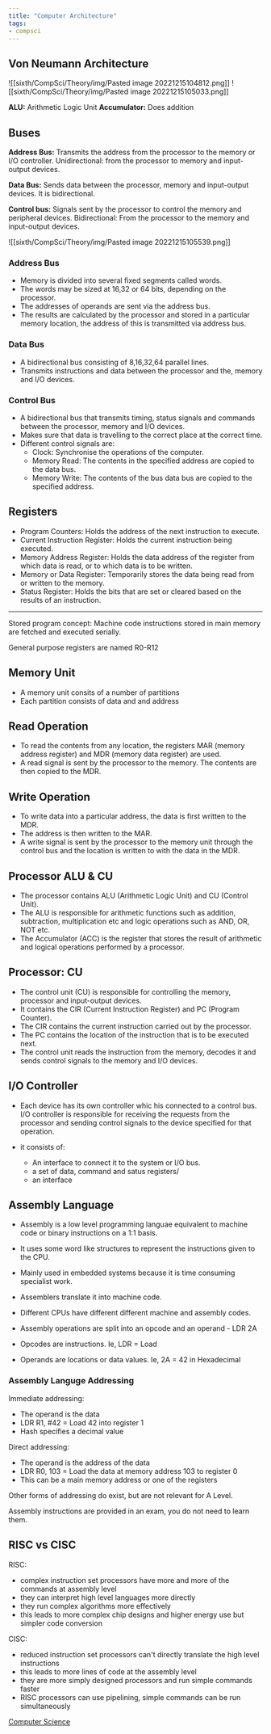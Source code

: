 ```yaml
---
title: "Computer Architecture"
tags:
- compsci
---
```


## Von Neumann Architecture

![[sixth/CompSci/Theory/img/Pasted image 20221215104812.png]]
![[sixth/CompSci/Theory/img/Pasted image 20221215105033.png]]

**ALU:** Arithmetic Logic Unit
**Accumulator:** Does addition


## Buses

**Address Bus:** Transmits the address from the processor to the memory or I/O controller. Unidirectional: from the processor to memory and input-output devices.

**Data Bus:** Sends data between the processor, memory and input-output devices. It is bidirectional.

**Control bus:** Signals sent by the processor to control the memory and peripheral devices. Bidirectional: From the processor to the memory and input-output devices.

![[sixth/CompSci/Theory/img/Pasted image 20221215105539.png]]


### Address Bus
- Memory is divided into several fixed segments called words.
- The words may be sized at 16,32 or 64 bits, depending on the processor.
- The addresses of operands are sent via the address bus.
- The results are calculated by the processor and stored in a particular memory location, the address of this is transmitted via address bus.

### Data Bus
- A bidirectional bus consisting of 8,16,32,64 parallel lines.
- Transmits instructions and data between the processor and the, memory and I/O devices.

### Control Bus
- A bidirectional bus that transmits timing, status signals and commands between the processor, memory and I/O devices.
- Makes sure that data is travelling to the correct place at the correct time. 
- Different control signals are:
	- Clock: Synchronise the operations of the computer.
	- Memory Read: The contents in the specified address are copied to the data bus.
	- Memory Write: The contents of the bus data bus are copied to the specified address.

## Registers

- Program Counters: Holds the address of the next instruction to execute.
- Current Instruction Register: Holds the current instruction being executed.
- Memory Address Register: Holds the data address of the register from which data is read, or to which data is to be written.
- Memory or Data Register: Temporarily stores the data being read from or written to the memory.
- Status Register: Holds the bits that are set or cleared based on the results of an instruction.

---

Stored program concept: Machine code instructions stored in main memory are fetched and executed serially.

General purpose registers are named R0-R12

## Memory Unit

- A memory unit consits of a number of partitions
- Each partition consists of data and and address

## Read Operation

- To read the contents from any location, the registers MAR (memory address register) and MDR (memory data register) are used.
- A read signal is sent by the processor to the memory. The contents are then copied to the MDR.

## Write Operation

- To write data into a particular address, the data is first written to the MDR.
- The address is then written to the MAR.
- A write signal is sent by the processor to the memory unit through the control bus and the location is written to with the data in the MDR.

## Processor ALU & CU

- The processor contains ALU (Arithmetic Logic Unit) and CU (Control Unit).
- The ALU is responsible for arithmetic functions such as addition, subtraction, multiplication etc and logic operations such as AND, OR, NOT etc.
- The Accumulator (ACC) is the register that stores the result of arithmetic and logical operations performed by a processor.

## Processor: CU

- The control unit (CU) is responsible for controlling the memory, processor and input-output devices. 
- It contains the CIR (Current Instruction Register) and PC (Program Counter).
- The CIR contains the current instruction carried out by the processor.
- The PC contains the location of the instruction that is to be executed next.
- The control unit reads the instruction from the memory, decodes it and sends control signals to the memory and I/O devices.

## I/O Controller

- Each device has its own controller whic his connected to a control bus. I/O controller is responsible for receiving the requests from the processor and sending control signals to the device specified for that operation. 

- it consists of:
    - An interface to connect it to the system or I/O bus.
    - a set of data, command and satus registers/
    - an interface 

## Assembly Language

- Assembly is a low level programming languae equivalent to machine code or binary instructions on a 1:1 basis.
- It uses some word like structures to represent the instructions given to the CPU.
- Mainly used in embedded systems because it is time consuming specialist work.
- Assemblers translate it into machine code.

- Different CPUs have different different machine and assembly codes.
- Assembly operations are split into an opcode and an operand - LDR 2A

- Opcodes are instructions. Ie, LDR = Load
- Operands are locations or data values. Ie,  2A = 42 in Hexadecimal


### Assembly Languge Addressing

Immediate addressing:
- The operand is the data
- LDR R1, #42 = Load 42 into register 1
- Hash specifies a decimal value

Direct addressing:
- The operand is the address of the data
- LDR R0, 103 = Load the data at memory address 103 to register 0
- This can be a main memory address or one of the registers

Other forms of addressing do exist, but are not relevant for A Level.

Assembly instructions are provided in an exam, you do not need to learn them.

## RISC vs CISC

RISC:

- complex instruction set processors have more and more of the commands at assembly level
- they can interpret high level languages more directly
- they run complex algorithms more effectively
- this leads to more complex chip designs and higher energy use but simpler code conversion

CISC:

- reduced instruction set processors can't directly translate the high level instructions
- this leads to more lines of code at the assembly level
- they are more simply designed processors and run simple commands faster
- RISC processors can use pipelining, simple commands can be run simultaneously




[Computer Science](/ComputerScience)
